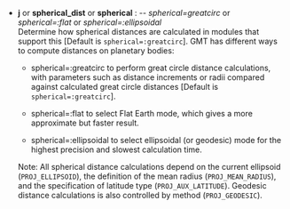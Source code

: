 - **j** or **spherical_dist** or **spherical** : -- *spherical=greatcirc* or *spherical=:flat* or *spherical=:ellipsoidal*\
    Determine how spherical distances are calculated in modules that support this [Default is `spherical=:greatcirc`].
    GMT has different ways to compute distances on planetary bodies:

    - spherical=:greatcirc to perform great circle distance calculations, with parameters such as distance 
      increments or radii compared against calculated great circle distances [Default is `spherical=:greatcirc`].

    - spherical=:flat to select Flat Earth mode, which gives a more approximate but faster result.

    - spherical=:ellipsoidal to select ellipsoidal (or geodesic) mode for the highest precision 
      and slowest calculation time.

    Note: All spherical distance calculations depend on the current ellipsoid (`PROJ_ELLIPSOID`),
    the definition of the mean radius (`PROJ_MEAN_RADIUS`), and the specification of latitude type
    (`PROJ_AUX_LATITUDE`). Geodesic distance calculations is also controlled by method (`PROJ_GEODESIC`).
